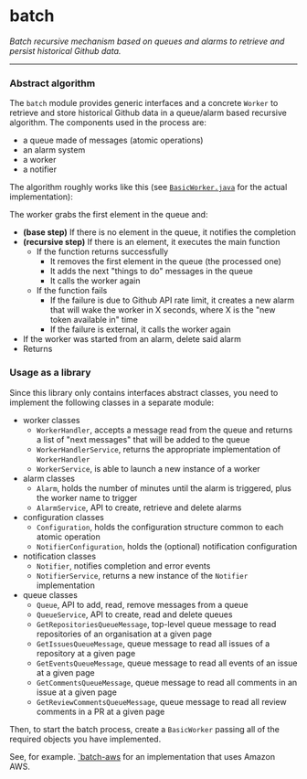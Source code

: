 batch
=====

_Batch recursive mechanism based on queues and alarms to retrieve and persist historical Github data._

-----

### Abstract algorithm

The `batch` module provides generic interfaces and a concrete `Worker` to retrieve and store historical Github data in a queue/alarm based recursive
algorithm. The components used in the process are:

* a queue made of messages (atomic operations)
* an alarm system
* a worker
* a notifier

The algorithm roughly works like this (see [`BasicWorker.java`](src/main/java/com/novoda/github/reports/batch/worker/BasicWorker.java) for the actual
implementation):

The worker grabs the first element in the queue and:
* **(base step)** If there is no element in the queue, it notifies the completion
* **(recursive step)** If there is an element, it executes the main function
  - If the function returns successfully
    * It removes the first element in the queue (the processed one)
    * It adds the next "things to do" messages in the queue
    * It calls the worker again
  - If the function fails
    * If the failure is due to Github API rate limit, it creates a new alarm that will wake the worker in X seconds, where X is the "new token
    available in" time
    * If the failure is external, it calls the worker again
* If the worker was started from an alarm, delete said alarm
* Returns

### Usage as a library

Since this library only contains interfaces abstract classes, you need to implement the following classes in a separate module:

* worker classes
  - `WorkerHandler`, accepts a message read from the queue and returns a list of "next messages" that will be added to the queue
  - `WorkerHandlerService`, returns the appropriate implementation of `WorkerHandler`
  - `WorkerService`, is able to launch a new instance of a worker
* alarm classes
  - `Alarm`, holds the number of minutes until the alarm is triggered, plus the worker name to trigger
  - `AlarmService`, API to create, retrieve and delete alarms
* configuration classes
  - `Configuration`, holds the configuration structure common to each atomic operation
  - `NotifierConfiguration`, holds the (optional) notification configuration
* notification classes
  - `Notifier`, notifies completion and error events
  - `NotifierService`, returns a new instance of the `Notifier` implementation
* queue classes
  - `Queue`, API to add, read, remove messages from a queue
  - `QueueService`, API to create, read and delete queues
  - `GetRepositoriesQueueMessage`, top-level queue message to read repositories of an organisation at a given page
  - `GetIssuesQueueMessage`, queue message to read all issues of a repository at a given page
  - `GetEventsQueueMessage`, queue message to read all events of an issue at a given page
  - `GetCommentsQueueMessage`, queue message to read all comments in an issue at a given page
  - `GetReviewCommentsQueueMessage`, queue message to read all review comments in a PR at a given page

Then, to start the batch process, create a `BasicWorker` passing all of the required objects you have implemented.

See, for example. [`batch-aws](../batch-aws/README.md) for an implementation that uses Amazon AWS.
